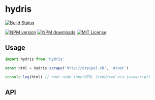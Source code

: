 # hydris

[![Build Status][circleci-image]][circleci-url]

[![NPM version][npm-version-image]][npm-url]
[![NPM downloads][npm-downloads-image]][npm-url]
[![MIT License][license-image]][license-url]


## Usage

```js
import hydris from 'hydris'

const html = hydris.scrape('http://dreipol.ch', '#root')

console.log(html) // root node innerHTML (rendered via javascript)

```

[circleci-image]:https://circleci.com/gh/dreipol/hydris/tree/master.svg?style=svg&circle-token=dddff0c380aa369c298e337753e3a4e94877a0ca
[circleci-url]:https://circleci.com/gh/dreipol/hydris/tree/master

[license-image]:http://img.shields.io/badge/license-MIT-000000.svg?style=flat-square
[license-url]:LICENSE

[npm-version-image]:http://img.shields.io/npm/v/hydris.svg?style=flat-square
[npm-downloads-image]:http://img.shields.io/npm/dm/hydris.svg?style=flat-square
[npm-url]:https://npmjs.org/package/hydris

## API

